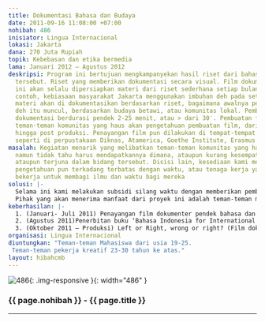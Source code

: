 ```yaml
---
title: Dokumentasi Bahasa dan Budaya
date: 2011-09-16 11:08:00 +07:00
nohibah: 486
inisiator: Lingua Internacional
lokasi: Jakarta
dana: 270 Juta Rupiah
topik: Kebebasan dan etika bermedia
lama: Januari 2012 – Agustus 2012
deskripsi: Program ini bertujuan mengkampanyekan hasil riset dari bahasa dan budaya
  tersebut. Riset yang memberikan dokumentasi secara visual. Film dokumentasi budaya
  ini akan selalu dipersiapkan materi dari riset sederhana setiap bulannya. Sebagai
  contoh, kebiasaan masyarakat Jakarta menggunakan imbuhan deh pada setiap pembicaraan,
  materi akan di dokumentasikan berdasarkan riset, bagaimana awalnya penggunaan imbuhan
  deh itu muncul, berdasarkan budaya betawi, atau komunitas lokal. Pembuatan film
  dokumentasi berdurasi pendek 2-25 menit, atau > dari 30′. Pembuatan film akan mengajak
  teman-teman komunitas yang haus akan pengetahuan pembuatan film, dari pra produksi,
  hingga post produksi. Penayangan film pun dilakukan di tempat-tempat komunitas berkumpul
  seperti di perpustakaan Diknas, Atamerica, Goethe Institute, Erasmus Huis dll.
masalah: Kegiatan menarik yang melibatkan teman-teman komunitas yang haus akan pengetahuan
  namun tidak tahu harus mendapatkannya dimana, ataupun kurang kesempatan untuk mengalami
  ataupun terjuna dalam bidang tersebut. Disisi lain, kesediaan kami memberikan mereka
  pengetahuan pun terkadang terbatas dengan waktu, atau tenaga kerja yang juga harus
  bekerja untuk membagi ilmu dan waktu bagi mereka
solusi: |-
  Selama ini kami melakukan subsidi silang waktu dengan memberikan pembelajaran dan kesempatan kepada mereka pada setiap akhir minggu. Setiap akhir minggu dijadwalkan bagi mereka untuk mendapat sharing ilmu yang berkenaan dan melakukan workshop sederhana bersama dengan mereka.
  Pihak yang akan menerima manfaat dari proyek ini adalah teman-teman mahasiswa dari usia 19-25 dan teman-teman pekerja kreatif 23-30 tahun ke atas.
keberhasilan: |-
  1. (Januari- Juli 2011) Penayangan film dokumenter pendek bahasa dan budaya setiap bulannya
  2. (Agustus 2011)Penerbitan buku ‘Bahasa Indonesia for International Learners, Intermediate Level”
  3. (Oktober 2011 – Produksi) Left or Right, wrong or right? (Film dokumenter mengenai budaya penggunaan tangan kanan bagi budaya Indonesia, dan larangan penggunaan tangan kiri). Durasi 1,5 jam.
organisasi: Lingua Internacional
diuntungkan: "Teman-teman Mahasiswa dari usia 19-25.
 Teman-teman pekerja kreatif 23-30 tahun ke atas."
layout: hibahcmb
---
```


![486](/static/img/hibahcmb/486.png){: .img-responsive }{: width="486" }

### {{ page.nohibah }} - {{ page.title }}

---
